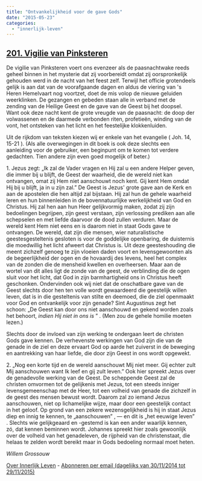 ```yaml
---
title: "Ontvankelijkheid voor de gave Gods"
date: "2015-05-23"
categories: 
  - "innerlijk-leven"
---
```


## [201\. Vigilie van Pinksteren](http://ift.tt/1GuKxON)

De vigilie van Pinksteren voert ons evenzeer als de paasnachtwake reeds geheel binnen in het mysterie dat zij voorbereidt omdat zij oorspronkelijk gehouden werd in de nacht van het feest zelf. Terwijl het officie grotendeels gelijk is aan dat van de voorafgaande dagen en aldus de viering van 's Heren Hemelvaart nog voortzet, doet de mis volop de nieuwe geluiden weerklinken. De gezangen en gebeden staan alle in verband met de zending van de Heilige Geest en de gave van de Geest bij het doopsel. Want ook deze nacht kent de grote vreugde van de paasnacht: de doop der volwassenen en de daarmede verbonden riten, profetieën, winding van de vont, het ontsteken van het licht en het feestelijke klokkenluiden.

Uit de rijkdom van teksten kiezen wij er enkele van het evangelie ( Joh. 14, 15-21 ). (Als alle overwegingen in dit boek is ook deze slechts een aanleiding voor de gebruiker, een beginpunt om te komen tot verdere gedachten. Tien andere zijn even goed mogelijk of beter.)

1\. Jezus zegt: „Ik zal de Vader vragen en Hij zal u een andere Helper geven, die immer bij u blijft, de Geest der waarheid, die de wereld niet kan ontvangen, omat zij Hem niet aanschouwt noch kent. Gij kent Hem omdat Hij bij u blijft, ja in u zijn zal.” De Geest is Jezus' grote gave aan de Kerk en aan de apostelen die hen altijd zal bijstaan. Hij zal hun de gehele waarheid leren en hun binnenleiden in de bovennatuurlijke werkelijkheid van God en Christus. Hij zal hen aan hun Heer gelijkvormig maken, zodat zij zijn bedoelingen begrijpen, zijn geest verstaan, zijn verlossing prediken aan alle schepselen en met liefde daarvoor de dood zullen verduren. Maar de wereld kent Hem niet eens en is daarom niet in staat Gods gave te ontvangen. De wereld, dat zijn die mensen, wier naturalistische geestesgesteltenis gesloten is voor de goddelijke openbaring, de duisternis die moedwillig het licht afweert dat Christus is. Uit deze geesteshouding die meent zichzelf genoeg te zijn vloeien daden voort en levensgewoonten als de begeerlijkheid der ogen en de hovaardij des levens, heel het complex van de zonden die de mensheid kwellen en overheersen. Maar aan de wortel van dit alles ligt de zonde van de geest, de verblinding die de ogen sluit voor het licht, dat God in zijn barmhartigheid ons in Christus heeft geschonken. Ondervinden ook wij niet dat de onschatbare gave van de Geest slechts door hen ten volle wordt gewaardeerd die geestelijk willen leven, dat is in die gesteltenis van stilte en deemoed, die de ziel openmaakt voor God en ontvankelijk voor zijn genade? Sint Augustinus zegt het schoon: „De Geest kan door ons niet aanschouwd en gekend worden zoals het behoort, _indien Hij niet in ons is_ ” . (Men zou de gehele homilie moeten lezen.)

Slechts door de invloed van zijn werking te ondergaan leert de christen Gods gave kennen. De verhevenste werkingen van God zijn die van de genade in de ziel en deze ervaart God op aarde het zuiverst in de beweging en aantrekking van haar liefde, die door zijn Geest in ons wordt opgewekt.

2\. „Nog een korte tijd en de wereld aanschouwt Mij niet meer. Gij echter zult Mij aanschouwen want Ik leef en gij zult leven.” Ook hier spreekt Jezus over de genadevolle werking van de Geest. De scheppende Geest zal de christen omvormen tot de gelijkenis met Jezus, tot een steeds inniger levensgemeenschap met de Heer, tot een volheid van genade die zichzelf in de geest des mensen bewust wordt. Daarom zal zo iemand Jezus aanschouwen, niet op lichamelijke wijze, maar door een geestelijk contact in het geloof. Op grond van een zekere wezensgelijkheid is hij in staat Jezus diep en innig te kennen, te „aanschouwen” , — en dit is „het eeuwige leven” . Slechts wie gelijkgeaard en -gestemd is kan een ander waarlijk kennen, zó, dat kennen beminnen wordt. Johannes spreekt hier zoals gewoonlijk over de volheid van het genadeleven, de rijpheid van de christenstaat, die helaas te zelden wordt bereikt maar in Gods bedoeling normaal moet heten.

_Willem Grossouw_

[Over Innerlijk Leven](http://ift.tt/1y6X5mY) - [Abonneren per email (dagelijks van 30/11/2014 tot 29/11/2015)](http://eepurl.com/9P3DT)
